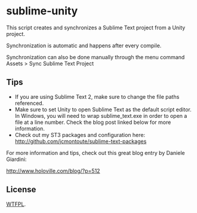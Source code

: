 sublime-unity
=====================

This script creates and synchronizes a Sublime Text project from a Unity project.

Synchronization is automatic and happens after every compile.

Synchronization can also be done manually through the menu command Assets > Sync Sublime Text Project

Tips
---

* If you are using Sublime Text 2, make sure to change the file paths referenced.
* Make sure to set Unity to open Sublime Text as the default script editor. In Windows, you will need to wrap sublime_text.exe in order to open a file at a line number. Check the blog post linked below for more information.
* Check out my ST3 packages and configuration here: <http://github.com/jcmontoute/sublime-text-packages>

For more information and tips, check out this great blog entry by Daniele Giardini:

<http://www.holoville.com/blog/?p=512>

License
---

[WTFPL](http://www.wtfpl.net/).